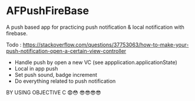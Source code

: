 # AFPushFireBase

A push based app for practicing push notification & local notification with firebase.

Todo : 
    https://stackoverflow.com/questions/37753063/how-to-make-your-push-notification-open-a-certain-view-controller
  - Handle push by open a new VC (see appplication.applicationState)
  - Local in app push
  - Set push sound,  badge increment
  - Do everything related to push notification

  
  BY USING OBJECTIVE C 😨😳
  😎😎😎😎
